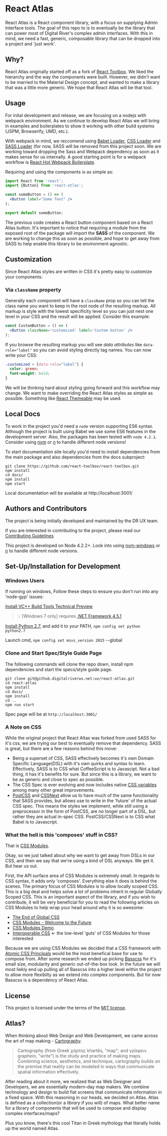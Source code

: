 # React Atlas
React Atlas is a React component library, with a focus on supplying Admin Interface tools. The goal of this repo to is to eventually be the library that can power most of Digital River's complex admin interfaces. With this in mind, we need a fast, generic, composable library that can be dropped into a project and 'just work'.

## Why?
React Atlas originally started off as a fork of [React Toolbox](https://github.com/react-toolbox/react-toolbox). We liked the hierarchy and the way the components were built. However, we didn't want to be married to the Material Design concept, and wanted to make a library that was a little more generic. We hope that React Atlas will be that tool.

## Usage

For inital development and release, we are focusing on a nodejs with webpack environment. As we continue to develop React Atlas we will bring in examples and boilerplates to show it working with other build systems (JSPM, Browserify, UMD, etc.).

With webpack in mind, we reccomend using [Babel Loader](https://github.com/babel/babel-loader), [CSS Loader](https://github.com/webpack/css-loader) and [SASS Loader](https://github.com/jtangelder/sass-loader) (for now, SASS will be removed from this project soon. We are working toward dropping the Sass and Webpack dependency as soon as it makes sense for us internally. A good starting point is for a webpack workflow is [React Hot Webpack Boilerplate](https://github.com/gaearon/react-hot-boilerplate).

Requiring and using the components is as simple as:

```jsx
import React from 'react';
import {Button} from 'react-atlas';

const someButton = () => (
  <Button label="Some Text" />
);

export default someButton;
```

The previous code creates a React button component based on a React Atlas button. It's important to notice that requiring a module from the exposed root of the package will import the **SASS** of the component. We are working to change this as soon as possible, and hope to get away from SASS to help enable this library to be environment agnostic.

## Customization

Since React Atlas styles are written in CSS it's pretty easy to customize your components:

### Via `className` property

Generally each component will have a `className` prop so you can tell the class name you want to keep in the root node of the resulting markup. All markup is style with the lowest specificity level so you can just nest one level in your CSS and the result will be applied. Consider this example:

```jsx
const CustomButton = () => (
  <Button className='customized' label='Custom button' />
);
```

If you browse the resulting markup you will see *data attributes* like `data-role="label"` so you can avoid styling directly tag names. You can now write your CSS:

```css
.customized > [data-role="label"] {
  color: green;
  font-weight: bold;
}
```

We will be thinking hard about styling going forward and this workflow may change. We want to make overriding the React Atlas styles as simple as possible. Something like [React Themeable](https://github.com/markdalgleish/react-themeable) may be used.

## Local Docs

To work in the project you'd need a `node` version supporting ES6 syntax. Although the project is built using Babel we use some ES6 features in the development server. Also, the packages has been tested with `node 4.2.1`. Consider using [nvm](https://github.com/creationix/nvm) or [n](https://github.com/tj/n) to handle different node versions!

To start documentation site locally you'd need to install dependencies from the main package and also dependencies from the docs subproject:

```
git clone https://github.com/react-toolbox/react-toolbox.git
npm install
cd docs/
npm install 
npm start
```

Local documentation will be available at http://localhost:3001/

## Authors and Contributors

The project is being initially developed and maintained by the DR UX team.

If you are interested in contributing to the project, please read our [Contributing Guidelines](https://github.digitalriverws.net/ux/react-atlas/blob/master/CONTRIBUTING.md)

This project is developed on Node 4.2.2+. Look into using [nvm-windows](https://github.com/coreybutler/nvm-windows) or [n](https://github.com/tj/n) to handle different node versions.

## Set-Up/Installation for Development

### Windows Users
If running on windows, Follow these steps to ensure you don't run into any 'node-gyp' issues:

[Install VC++ Build Tools Technical Preview](https://www.microsoft.com/en-us/download/confirmation.aspx?id=49983)

>:bulb: [Windows 7 only] requires [.NET Framework 4.5.1](http://www.microsoft.com/en-us/download/details.aspx?id=40773)

[Install Python 2.7](https://www.python.org/downloads/), and add it to your PATH, ```npm config set python python2.7```

Launch cmd, ```npm config set msvs_version 2015``` --global 

### Clone and Start Spec/Style Guide Page
The following commands will clone the repo down, install npm dependencies and start the specs/style guide page.
```
git clone git@github.digitalriverws.net:ux/react-atlas.git
cd react-atlas
npm install
cd docs/
npm install 
cd ..
npm run start
```
Spec page will be at ```http://localhost:3001/```
### A Note on CSS
While the original project that React Altas was forked from used SASS for it's css, we are trying our best to eventually remove that dependency. SASS is great, but there are a few reasons behind this move:
  - Being a superset of CSS, SASS effectively becomes it's own Domain Specific Language(DSL) with it's own quirks and syntax to learn. Effectively, SASS is to CSS what CoffeeScript is to Javascipt. Not a bad thing, it has it's benefits for sure. But since this is a library, we want to be as generic and close to spec as possible.
  - The CSS Spec is ever evolving and now includes native [CSS variables](http://www.w3.org/TR/css-variables/) among many other great improvements.
  - [PostCSS](https://github.com/postcss/postcss) and [CSSNext](http://cssnext.io/) allow us to have much of the same functionality that SASS provides, but allows use to write in the 'future' of the actual CSS spec. This means the styles we implement, while still using a preprocessor in the form of PostCSS, are no longer part of a DSL, but rather they are actual in-spec CSS. PostCSS/CSSNext is to CSS what Babel is to Javascript.

### What the hell is this 'composes' stuff in CSS?
That is [CSS Modules](https://github.com/css-modules/css-modules).

Okay, so we just talked about why we want to get away from DSLs in our CSS, and then we say that we're using a kind of DSL anyways. We get it. But hear us out.

First, the API surface area of CSS Modules is extremely small. In regards to CSS syntax, it adds only 'composes'. Everything else it does is behind the scenes. The primary focus of CSS Modules is to allow locally scoped CSS. This is a big deal and helps solve a lot of problems inherit in regular Globally Scoped CSS. This is an important aspect of the library, and if you wish to contribute, it will be very beneficial for you to read the following articles on CSS Modules to help wrap your head around why it is so awesome:
 - [The End of Global CSS](https://medium.com/seek-ui-engineering/the-end-of-global-css-90d2a4a06284)
 - [CSS Modules - Welcome to the Future](http://glenmaddern.com/articles/css-modules)
 - [CSS Modules Demo](https://css-modules.github.io/webpack-demo/)
 - [Interoperable CSS](http://glenmaddern.com/articles/interoperable-css) <- the low-level 'guts' of CSS Modules for those interested

Because we are using CSS Modules we decided that a CSS framework with [Atomic CSS Principals](https://www.lucidchart.com/techblog/2014/01/31/atomic-css-tool-set/) would be the most benefical base for use to compose from. After some research we ended up picking [Basscss](http://www.basscss.com/) for it's small size, modularity and generic out-of-the-box look. In the future we will most liekly end up pulling all of Basscss into a higher level within the project to allow more flexibilty as we extend into complex components. But for now Basscss is a dependency of React Atlas.

## License 
This project is licensed under the terms of the [MIT license](https://github.com/react-toolbox/react-toolbox/blob/master/LICENSE).

## Atlas?
When thinking about Web Design and Web Development, we came across the art of map making - [Cartography](https://en.wikipedia.org/wiki/Cartography).

>Cartography (from Greek χάρτης khartēs, "map"; and γράφειν graphein, "write") is the study and practice of making maps. Combining science, aesthetics, and technique, cartography builds on the premise that reality can be modeled in ways that communicate spatial information effectively.

After reading about it more, we realized that as Web Designer and Developers, we are essentially modern-day map makers. We combine technology and design to build flat screens that communicate information in a fixed space. With this reasoning in our heads, we decided on Atlas. Atlas is defined as a collection(or a _library_ if you will) of maps. What better name for a library of components that will be used to compose and display complex interfaces/maps?

Plus you know, there's this cool Titan in Greek mythology that literally holds up the world named Atlas.
